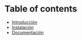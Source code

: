 # Table of contents

* [Introducción](README.md)
* [Instalación](untitled-1.md)
* [Documentación](documentacion.md)

